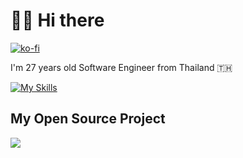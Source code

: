 # 👋🏻 Hi there
[![ko-fi](https://ko-fi.com/img/githubbutton_sm.svg)](https://ko-fi.com/Q5Q76NB0C)

I'm 27 years old Software Engineer from Thailand 🇹🇭

[![My Skills](https://skillicons.dev/icons?i=c,cpp,cs,js,ts,java,react,angular,spring,dotnet,nodejs,nestjs,cypress,mysql,mongo,postgres,prisma,kafka,jenkins,grafana,docker,kubernetes,aws,cloudflare)](https://skillicons.dev)

## My Open Source Project

<a href="https://github.com/chatreejs/bill-please">
  <img align="center" src="https://github-readme-stats.vercel.app/api/pin/?username=chatreejs&repo=bill-please&theme=dracula" />
</a>
